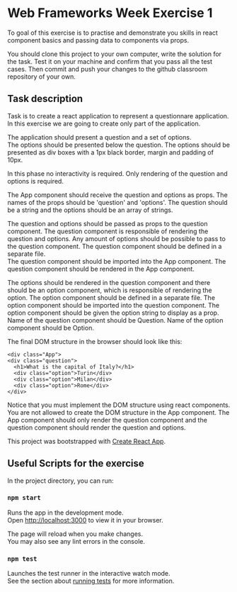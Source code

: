 # Web Frameworks Week Exercise 1

To goal of this exercise is to practise and demonstrate you skills in react component basics and passing
data to components via props.

You should clone this project to your own computer, write the solution for the task. Test it on your machine and confirm that you pass all the test cases. Then commit and push your changes to the github classroom repository of your own.

## Task description

Task is to create a react application to represent a questionnare application. In this exercise
we are going to create only part of the application.

The application should present a question and a set of options.  
The options should be presented below the question.
The options should be presented as div boxes with a 1px black border, margin and padding of 10px.

In this phase no interactivity is required. Only rendering of the question and options is required.

The App component should receive the question and options as props. The names
of the props should be 'question' and 'options'. The question should be a string and the options
should be an array of strings.

The question and options should be passed as props to the question component. The question component is
responsible of rendering the question and options.
Any amount of options should be possible to pass to the question component.
The question component should be defined in a separate file.  
The question component should be imported into the App component.
The question component should be rendered in the App component.

The options should be rendered in the question component and there should be an option component, which
is responsible of rendering the option. The option component should be defined in a separate file.
The option component should be imported into the question component.
The option component should be given the option string to display as a prop.
Name of the question component should be Question.
Name of the option component should be Option.

The final DOM structure in the browser should look like this:

```
<div class="App">
<div class="question">
  <h1>What is the capital of Italy?</h1>
  <div class="option">Turin</div>
  <div class="option">Milan</div>
  <div class="option">Rome</div>
</div>
```

Notice that you must implement the DOM structure using react components. You are not allowed to
create the DOM structure in the App component. The App component should only render the question component
and the question component should render the question and options.

This project was bootstrapped with [Create React App](https://github.com/facebook/create-react-app).

## Useful Scripts for the exercise

In the project directory, you can run:

### `npm start`

Runs the app in the development mode.\
Open [http://localhost:3000](http://localhost:3000) to view it in your browser.

The page will reload when you make changes.\
You may also see any lint errors in the console.

### `npm test`

Launches the test runner in the interactive watch mode.\
See the section about [running tests](https://facebook.github.io/create-react-app/docs/running-tests) for more information.
